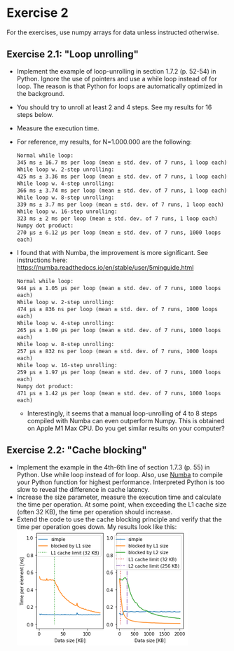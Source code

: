 # Exercise 2

For the exercises, use numpy arrays for data unless instructed otherwise.

## Exercise 2.1: "Loop unrolling"

- Implement the example of loop-unrolling in section 1.7.2 (p. 52-54) in Python. Ignore the use of pointers and use a while loop instead of for loop. The reason is that Python for loops are automatically optimized in the background.
- You should try to unroll at least 2 and 4 steps. See my results for 16 steps below.
- Measure the execution time.
- For reference, my results, for N=1.000.000 are the following:
    ```
    Normal while loop:
    345 ms ± 16.7 ms per loop (mean ± std. dev. of 7 runs, 1 loop each)
    While loop w. 2-step unrolling:
    425 ms ± 3.36 ms per loop (mean ± std. dev. of 7 runs, 1 loop each)
    While loop w. 4-step unrolling:
    366 ms ± 3.74 ms per loop (mean ± std. dev. of 7 runs, 1 loop each)
    While loop w. 8-step unrolling:
    339 ms ± 3.7 ms per loop (mean ± std. dev. of 7 runs, 1 loop each)
    While loop w. 16-step unrolling:
    323 ms ± 2 ms per loop (mean ± std. dev. of 7 runs, 1 loop each)
    Numpy dot product:
    270 µs ± 6.12 µs per loop (mean ± std. dev. of 7 runs, 1000 loops each)
    ```

- I found that with Numba, the improvement is more significant. See instructions here: <https://numba.readthedocs.io/en/stable/user/5minguide.html>
    ```
    Normal while loop:
    944 µs ± 1.05 µs per loop (mean ± std. dev. of 7 runs, 1000 loops each)
    While loop w. 2-step unrolling:
    474 µs ± 836 ns per loop (mean ± std. dev. of 7 runs, 1000 loops each)
    While loop w. 4-step unrolling:
    265 µs ± 1.09 µs per loop (mean ± std. dev. of 7 runs, 1000 loops each)
    While loop w. 8-step unrolling:
    257 µs ± 832 ns per loop (mean ± std. dev. of 7 runs, 1000 loops each)
    While loop w. 16-step unrolling:
    259 µs ± 1.97 µs per loop (mean ± std. dev. of 7 runs, 1000 loops each)
    Numpy dot product:
    471 µs ± 1.42 µs per loop (mean ± std. dev. of 7 runs, 1000 loops each)
    ```
  - Interestingly, it seems that a manual loop-unrolling of 4 to 8 steps compiled with Numba can even outperform Numpy. This is obtained on Apple M1 Max CPU. Do you get similar results on your computer?

## Exercise 2.2: "Cache blocking"

- Implement the example in the 4th-6th line of section 1.7.3 (p. 55) in Python. Use while loop instead of for loop. Also, use [Numba](https://numba.readthedocs.io/en/stable/user/5minguide.html) to compile your Python function for highest performance. Interpreted Python is too slow to reveal the difference in cache latency.
- Increase the size parameter, measure the execution time and calculate the time per operation. At some point, when exceeding the L1 cache size (often 32 KB), the time per operation should increase.
- Extend the code to use the cache blocking principle and verify that the time per operation goes down.
My results look like this:
![Cache blocking](imgs/ex22_cache.png)
